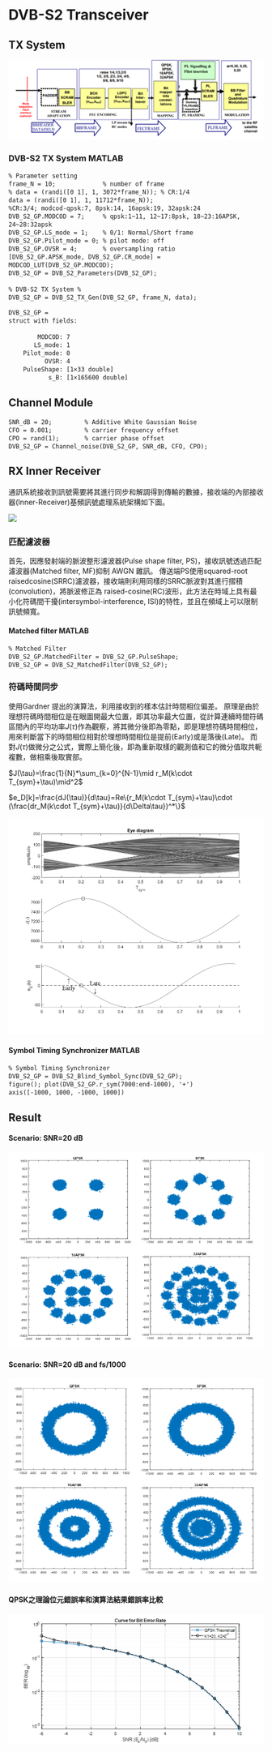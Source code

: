 # DVB-S2 Transceiver

## TX System
![](./pictures/DVB_S2_TX_system.png)

### DVB-S2 TX System MATLAB
```Matlab=
% Parameter setting
frame_N = 10;             % number of frame
% data = (randi([0 1], 1, 3072*frame_N)); % CR:1/4
data = (randi([0 1], 1, 11712*frame_N));
%CR:3/4; modcod-qpsk:7, 8psk:14, 16apsk:19, 32apsk:24
DVB_S2_GP.MODCOD = 7;     % qpsk:1~11, 12~17:8psk, 18~23:16APSK, 24~28:32apsk
DVB_S2_GP.LS_mode = 1;    % 0/1: Normal/Short frame
DVB_S2_GP.Pilot_mode = 0; % pilot mode: off
DVB_S2_GP.OVSR = 4;       % oversampling ratio
[DVB_S2_GP.APSK_mode, DVB_S2_GP.CR_mode] = MODCOD_LUT(DVB_S2_GP.MODCOD);
DVB_S2_GP = DVB_S2_Parameters(DVB_S2_GP);

% DVB-S2 TX System %
DVB_S2_GP = DVB_S2_TX_Gen(DVB_S2_GP, frame_N, data);
```

```
DVB_S2_GP =
struct with fields:

        MODCOD: 7
       LS_mode: 1
    Pilot_mode: 0
          OVSR: 4
    PulseShape: [1×33 double]
           s_B: [1×165600 double]
```

## Channel Module
```matlab=
SNR_dB = 20;         % Additive White Gaussian Noise
CFO = 0.001;         % carrier frequency offset
CPO = rand(1);       % carrier phase offset
DVB_S2_GP = Channel_noise(DVB_S2_GP, SNR_dB, CFO, CPO);
```

## RX Inner Receiver
通訊系統接收到訊號需要將其進行同步和解調得到傳輸的數據，接收端的內部接收器(Inner-Receiver)基頻訊號處理系統架構如下圖。

![](https://i.imgur.com/vTFLR2E.png)


### 匹配濾波器
首先，因應發射端的脈波整形濾波器(Pulse shape filter, PS)，接收訊號透過匹配濾波器(Matched filter, MF)抑制 AWGN 雜訊。
傳送端PS使用squared-root raisedcosine(SRRC)濾波器，接收端則利用同樣的SRRC脈波對其進行摺積(convolution)，將脈波修正為 raised-cosine(RC)波形，此方法在時域上具有最小化符碼間干擾(intersymbol-interference, ISI)的特性，並且在頻域上可以限制訊號頻寬。


#### Matched filter MATLAB
```matlab=
% Matched Filter
DVB_S2_GP.MatchedFilter = DVB_S2_GP.PulseShape;
DVB_S2_GP = DVB_S2_MatchedFilter(DVB_S2_GP);
```



### 符碼時間同步
使用Gardner 提出的演算法，利用接收到的樣本估計時間相位偏差。
原理是由於理想符碼時間相位是在眼圖開最大位置，即其功率最大位置，從計算連續時間符碼區間內的平均功率$J(\tau)$作為觀察，將其微分後即為零點，即是理想符碼時間相位，用來判斷當下的時間相位相對於理想時間相位是提前(Early)或是落後(Late)。
而對$J(\tau)$做微分之公式，實際上簡化後，即為重新取樣的觀測值和它的微分值取共軛複數，做相乘後取實部。


$J(\tau)=\frac{1}{N}*\sum_{k=0}^{N-1}\mid r_M(k\cdot T_{sym}+\tau)\mid^2$


$e_D[k]=\frac{dJ(\tau)}{d\tau}=Re\{r_M(k\cdot T_{sym}+\tau)\cdot (\frac{dr_M(k\cdot T_{sym}+\tau)}{d\Delta\tau})^*\}$

![](./pictures/S_curve.png)

#### Symbol Timing Synchronizer MATLAB
```matlab=
% Symbol Timing Synchronizer
DVB_S2_GP = DVB_S2_Blind_Symbol_Sync(DVB_S2_GP);
figure(); plot(DVB_S2_GP.r_sym(7000:end-1000), '+')
axis([-1000, 1000, -1000, 1000])
```

## Result
#### Scenario: SNR=20 dB

![](./pictures/sync_result.png)

#### Scenario: SNR=20 dB and fs/1000

![](./pictures/sync_result_1.png)



#### QPSK之理論位元錯誤率和演算法結果錯誤率比較

![](./pictures/curve_ber.png)